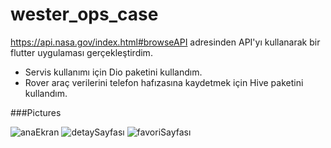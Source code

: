 # wester_ops_case

https://api.nasa.gov/index.html#browseAPI adresinden API'yı kullanarak bir flutter uygulaması gerçekleştirdim.

- Servis kullanımı için Dio paketini kullandım.
- Rover araç verilerini telefon hafızasına kaydetmek için Hive paketini kullandım.

###Pictures

![anaEkran](https://user-images.githubusercontent.com/68756805/177137697-8446c4d6-623b-4a1b-af14-44e426084035.jpg)
![detaySayfası](https://user-images.githubusercontent.com/68756805/177137720-36873f6b-3e1a-444e-b330-2138b91726d9.jpg)
![favoriSayfası](https://user-images.githubusercontent.com/68756805/177137728-16db2b79-1068-44ad-b285-714cc52a1824.jpg)
